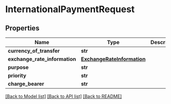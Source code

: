 # InternationalPaymentRequest

## Properties
Name | Type | Description | Notes
------------ | ------------- | ------------- | -------------
**currency_of_transfer** | **str** |  | 
**exchange_rate_information** | [**ExchangeRateInformation**](ExchangeRateInformation.md) |  | [optional] 
**purpose** | **str** |  | [optional] 
**priority** | **str** |  | [optional] 
**charge_bearer** | **str** |  | [optional] 

[[Back to Model list]](../README.md#documentation-for-models) [[Back to API list]](../README.md#documentation-for-api-endpoints) [[Back to README]](../README.md)



